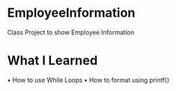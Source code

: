 # EmployeeInformation
Class Project to show Employee Information
# What I Learned
• How to use While Loops
• How to format using printf()

